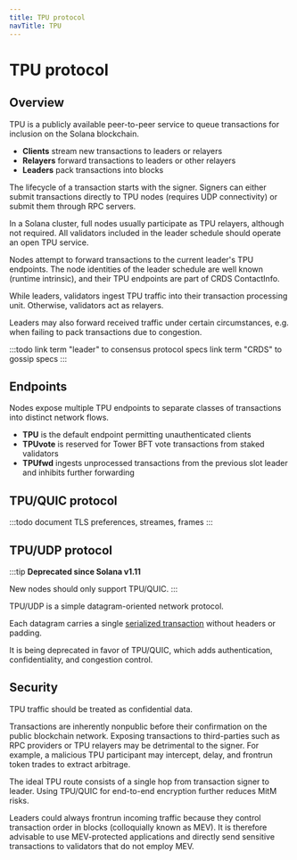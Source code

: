 ```yaml
---
title: TPU protocol
navTitle: TPU
---
```


TPU protocol
============

Overview
--------

TPU is a publicly available peer-to-peer service to queue transactions for inclusion on the Solana blockchain.

- **Clients** stream new transactions to leaders or relayers
- **Relayers** forward transactions to leaders or other relayers
- **Leaders** pack transactions into blocks

The lifecycle of a transaction starts with the signer.
Signers can either submit transactions directly to TPU nodes (requires UDP connectivity) or submit them through RPC servers.

In a Solana cluster, full nodes usually participate as TPU relayers, although not required.
All validators included in the leader schedule should operate an open TPU service.

Nodes attempt to forward transactions to the current leader's TPU endpoints.
The node identities of the leader schedule are well known (runtime intrinsic),
and their TPU endpoints are part of CRDS ContactInfo.

While leaders, validators ingest TPU traffic into their transaction processing unit.
Otherwise, validators act as relayers.

Leaders may also forward received traffic under certain circumstances,
e.g. when failing to pack transactions due to congestion.

:::todo
link term "leader" to consensus protocol specs
link term "CRDS" to gossip specs
:::

Endpoints
---------

Nodes expose multiple TPU endpoints to separate classes of transactions into distinct network flows.

- **TPU** is the default endpoint permitting unauthenticated clients
- **TPUvote** is reserved for Tower BFT vote transactions from staked validators
- **TPUfwd** ingests unprocessed transactions from the previous slot leader and inhibits further forwarding

TPU/QUIC protocol
-----------------

:::todo
document TLS preferences, streames, frames
:::

TPU/UDP protocol
----------------

:::tip
**Deprecated since Solana v1.11**

New nodes should only support TPU/QUIC.
:::

TPU/UDP is a simple datagram-oriented network protocol.

Each datagram carries a single [serialized transaction](../sealevel/transactions.md#serialization)
without headers or padding.

It is being deprecated in favor of TPU/QUIC, which adds authentication, confidentiality, and congestion control.

Security
--------

TPU traffic should be treated as confidential data.

Transactions are inherently nonpublic before their confirmation on the public blockchain network.
Exposing transactions to third-parties such as RPC providers or TPU relayers may be detrimental to the signer.
For example, a malicious TPU participant may intercept, delay, and frontrun token trades to extract arbitrage.

The ideal TPU route consists of a single hop from transaction signer to leader.
Using TPU/QUIC for end-to-end encryption further reduces MitM risks.

Leaders could always frontrun incoming traffic because they control transaction order in blocks (colloquially known as MEV).
It is therefore advisable to use MEV-protected applications and directly send sensitive transactions to validators that do not employ MEV.

